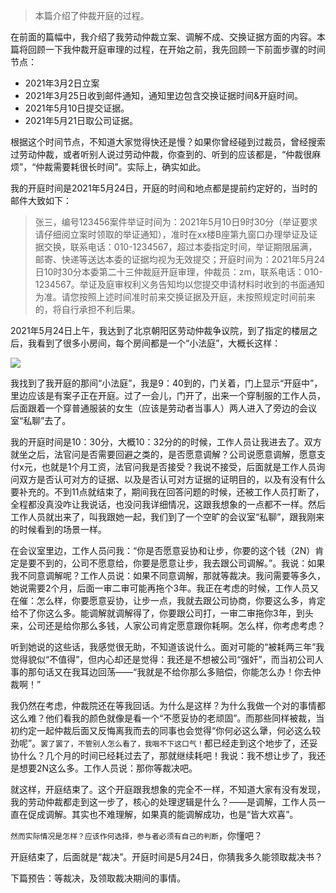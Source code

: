 >本篇介绍了仲裁开庭的过程。

在前面的篇幅中，我介绍了我劳动仲裁立案、调解不成、交换证据方面的内容。本篇将回顾一下我仲裁开庭审理的过程，在开始之前，我先回顾一下前面步骤的时间节点：

- 2021年3月2日立案
- 2021年3月25日收到邮件通知，通知里边包含交换证据时间&开庭时间。
- 2021年5月10日提交证据。
- 2021年5月21日取公司证据。

根据这个时间节点，不知道大家觉得快还是慢？如果你曾经碰到过裁员，曾经搜索过劳动仲裁，或者听别人说过劳动仲裁，你查到的、听到的应该都是，“仲裁很麻烦”，“仲裁需要耗很长时间”。实际上，确实如此。

我的开庭时间是2021年5月24日，开庭的时间和地点都是提前约定好的，当时的邮件大致如下：

>张三，编号123456案件举证时间为：2021年5月10日9时30分（举证要求请仔细阅立案时领取的举证通知），准时在xx楼B座第九窗口办理举证及证据交换，联系电话：010-1234567，超过本委指定时间，举证期限届满，邮寄、快递等送达本委的证据均视为无效提交；开庭时间为：2021年5月24日10时30分本委第二十三仲裁庭开庭审理，仲裁员：zm，联系电话：010-1234567。举证及庭审权利义务告知均以您提交申请材料时收到的书面通知为准。请您按照上述时间准时前来交换证据及开庭，未按照规定时间前来的，将自行承担不利后果。

2021年5月24日上午，我达到了北京朝阳区劳动仲裁争议院，到了指定的楼层之后，我看到了很多小房间，每个房间都是一个“小法庭”，大概长这样：

![](https://lequ.co/2022/03/1501.jpg)

 我找到了我开庭的那间“小法庭”，我是9：40到的，门关着，门上显示“开庭中”，里边应该是有案子正在开庭。过了一会儿，门开了，出来一个穿制服的工作人员，后面跟着一个穿普通服装的女生（应该是劳动者当事人）两人进入了旁边的会议室“私聊”去了。

我的开庭时间是10：30分，大概10：32分的的时候，工作人员让我进去了。双方就坐之后，法官问是否需要回避之类的，是否愿意调解？公司说愿意调解，愿意支付x元，也就是1个月工资，法官问我是否接受？我说不接受，后面就是工作人员询问双方是否认可对方的证据、以及是否认可对方证据的证明目的，以及有没有什么要补充的。不到11点就结束了，期间我在回答问题的时候，还被工作人员打断了，全程都没真没咋让我说话，也没问我详细情况，这跟我想象的一点都不一样。然后工作人员就出来了，叫我跟她一起，我们到了一个空旷的会议室“私聊”，跟我刚来的时候看到的场景一样。

在会议室里边，工作人员问我：“你是否愿意妥协和让步，你要的这个钱（2N）肯定是要不到的，公司不愿意给，你要是愿意让步，我去跟公司调解。”。我说：如果我不同意调解呢？工作人员说：如果不同意调解，那就等裁决。我问需要等多久，她说需要2个月，后面一审二审可能再拖个3年。我正在考虑的时候，工作人员又在催：怎么样，你要愿意妥协，让步一点，我就去跟公司协商，你要这么多，肯定给不了你这么多。能调解就调解得了，你要跟公司打，一审二审拖你3年，到头来，公司还是给你那么多钱，人家公司肯定愿意跟你耗啊。怎么样，你考虑考虑？

听到她说的这些话，我感觉很无助，不知道该说什么。面对可能的“被耗两三年”我觉得貌似“不值得”，但内心却还是觉得：我还是不想被公司“强奸”，而当初公司人事的那句话又在我耳边回荡——“我就是不给你那么多赔偿，你能怎么办！你去仲裁啊！”

我仍然在考虑，仲裁院还在等我回话。为什么是这样？为什么我做一个对的事情都这么难？他们看我的颜色就像是看一个“不愿妥协的老顽固”。而那些同样被裁，当初约定一起仲裁后面又反悔离我而去的同事也会觉得“你何必这么犟，何必这么较劲呢”。`罢了罢了，不管别人怎么看了，我咽不下这口气！`都已经走到这个地步了，还妥协什么？几个月的时间已经耗过去了，那就继续耗吧！我说：我不想让步了，我还是想要2N这么多。工作人员说：那你等裁决吧。

就这样，开庭结束了。这个开庭跟我想象的完全不一样，不知道大家有没有发现，我的劳动仲裁都走到这一步了，核心的处理逻辑是什么？——是调解，工作人员一直在促成调解。其实也不难理解，如果真的能调解成功，也是“皆大欢喜”。

`然而实际情况是怎样？应该作何选择，参与者必须有自己的判断`，你懂吧？

开庭结束了，后面就是“裁决”。开庭时间是5月24日，你猜我多久能领取裁决书？

下篇预告：等裁决，及领取裁决期间的事情。